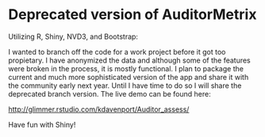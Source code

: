 Deprecated version of AuditorMetrix
=====

Utilizing R, Shiny, NVD3, and Bootstrap:

I wanted to branch off the code for a work project before it got too propietary. I have anonymized the data and although some of the features were broken in the process, it is mostly functional. I plan to package the current and much more sophisticated version of the app and share it with the community early next year. Until I have time to do so I will share the deprecated branch version. The live demo can be found here:

http://glimmer.rstudio.com/kdavenport/Auditor_assess/

Have fun with Shiny!
